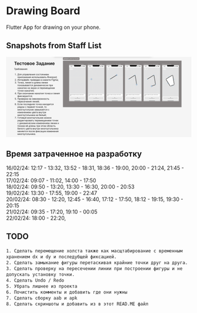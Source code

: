 # Drawing Board
Flutter App for drawing on your phone.

## Snapshots from Staff List
<img src = "/tz.png" width ="850" />


## Время затраченное на разработку
16/02/24: 12:17 - 13:32, 13:52 - 18:31, 18:36 - 19:00, 20:00 - 21:24, 21:45 - 22:15<br />
17/02/24: 09:07 - 11:02, 14:00 - 17:50<br />
18/02/24: 09:50 - 13:20, 13:30 - 16:30, 20:00 - 20:53<br />
19/02/24: 13:30 - 17:55, 19:00 - 22:47<br />
20/02/24: 08:30 - 12:20, 12:45 - 16:40, 17:12 - 17:50, 18:12 - 19:15, 19:30 - 20:15<br />
21/02/24: 09:35 - 17:20, 19:10 - 00:05<br />
22/02/24: 18:00 - 22:20,


## TODO
    1. Сделать перемещение холста также как масщтабирование с временным хранением dx и dy и последубщей фиксацией.
    2. Сделать замыкание фигуры перетаскивая крайние точки друг на друга.
    3. Сделать проверку на пересечении линии при построении фигуры и не допускать установку точки.
    4. Сделать Undo / Redo
    5. Убрать лишнее из проекта
    6. Почистить комменты и добавить где они нужны
    7. Сделать сборку aab и apk
    8. Сделать скриншоты и добавить из в этот READ.ME файл
    